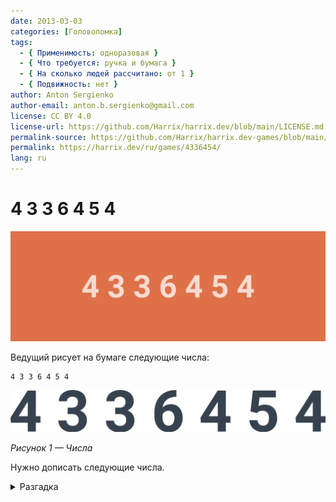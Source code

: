```yaml
---
date: 2013-03-03
categories: [Головоломка]
tags:
  - { Применимость: одноразовая }
  - { Что требуется: ручка и бумага }
  - { На сколько людей рассчитано: от 1 }
  - { Подвижность: нет }
author: Anton Sergienko
author-email: anton.b.sergienko@gmail.com
license: CC BY 4.0
license-url: https://github.com/Harrix/harrix.dev/blob/main/LICENSE.md
permalink-source: https://github.com/Harrix/harrix.dev-games/blob/main/4336454/4336454.md
permalink: https://harrix.dev/ru/games/4336454/
lang: ru
---
```


# 4 3 3 6 4 5 4

![Featured image](featured-image.svg)

Ведущий рисует на бумаге следующие числа:

```text
4 3 3 6 4 5 4
```

![Числа](img/problem.svg)

_Рисунок 1 — Числа_

Нужно дописать следующие числа.

<details>
<summary>Разгадка</summary>

Эти числа равны числу букв в названиях ряда натуральных чисел: один (**4**), два (**3**), три (**3**), четыре (**6**), пять (**4**), шесть (**5**), семь (**4**) и так далее. Значит, следующие числа в ряду: **6, 6, 6, 11**.

</details>
